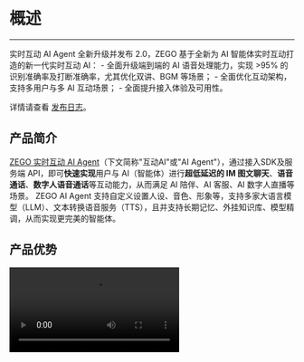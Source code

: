 # 概述

--- 

<Note title="说明">
实时互动 AI Agent 全新升级并发布 2.0，ZEGO 基于全新为 AI 智能体实时互动打造的新一代实时互动 AI：
- 全面升级端到端的 AI 语音处理能力，实现 >95% 的识别准确率及打断准确率，尤其优化双讲、BGM 等场景；
- 全面优化互动架构，支持多用户与多 AI 互动场景；
- 全面提升接入体验及可用性。  

详情请查看 [发布日志](/aiagent-flutter/introduction/release-notes)。
</Note>

## 产品简介

[ZEGO 实时互动 AI Agent](https://www.zego.im/product/ai-agent)（下文简称"互动AI"或"AI Agent"），通过接入SDK及服务端 API，即可**快速实现**用户与 AI（智能体）进行**超低延迟的 IM 图文聊天**、**语音通话**、**数字人语音通话**等互动能力，从而满足 AI 陪伴、AI 客服、AI 数字人直播等场景。
ZEGO AI Agent 支持自定义设置人设、音色、形象等，支持多家大语言模型（LLM）、文本转换语音服务（TTS），且并支持长期记忆、外挂知识库、模型精调，从而实现更完美的智能体。

## 产品优势

<Video src="https://media-resource.spreading.io/docuo/workspace564/27e54a759d23575969552654cb45bf89/4ad06a985a.mp4" />

### 可多模态互动的智能体
- **人设个性化**：可定义 AI 的性格、人设，通过 Prompt 最佳实践，结合 RAG、LoRA 等方式，更好匹配角色，满足专属需求。
- **丰富音色 & 声音克隆**：适用于情感陪伴、客服、电商等各场景共超百种的超拟人音色，且可音色克隆。
- **多模态互动**：IM 图文消息、实时语音通话、视频通话等。
- **扩展精品照片数字人**：低至 200ms，1 张照片即可赋予 AI 可实时互动形象，唇形准确、面部逼真。

### 实时语音通话能力
- **低至 1s 的延迟回复**。全程流式处理，基于自研 MSDN（实时有序数据网络）全球网络节点就近接入，实现全球低至 1s 的延迟。
- **仅 500ms 的自然语音打断**。人声检测迅速且精准判断，平滑打断不突兀，连续打断无串音。
- **说话状态精确判断**。不影响回复延迟情况下，拒绝一句话被错误断成多句，AI 回复更精准。

### 专为智能体打造的AI音频处理能力。
- **AI 降噪（AI ANS）**。消除环境噪声、音乐声、远处环境人声等，支持在办公室、居家、车中等各种环境下互动。
- **AI 人声检测（AI VAD）**。精确识别有效人声，过滤"嗯"、"喔"等等轻声回应及咳嗽、类人声等噪音。
- **AI 回声消除（AI AEC）**。精准消除被麦克风回采的 AI 声音、背景音乐等，拒绝 AI 讲话打断 AI，提高打断 AI 时的语音准确性。同时结合音量闪避、播放音量自适应等功能。

### 个性化接入
- **便捷接入**：不到10行代码，即可将智能体加入IM、实时语音通话、数字人实时通话中。
- **大语言模型及文本转语音等插件灵活选择**：火山方舟（豆包）、MiniMax、火山引擎、阿里云、阶跃星辰等国内外多厂商支持，且可支持开源模型。
- **高可用低成本服务**：针对语音识别（ASR）、大语言模型（LLM）、文本转语音（TTS） 的调用充分优化，有效利用并发资源及用量，降低整体链路成本。

## 产品功能

<table>
  <colgroup>
    <col />
    <col />
    <col />
  </colgroup>
<tbody><tr>
<th>功能模块</th>
<th>功能</th>
<th>功能说明</th>
</tr>
<tr>
<td rowspan="7">与智能体实现语音通话</td>
<td>[创建、更改、删除、查询智能体](/aiagent-server/quick-start)</td>
<td>创建智能体，包括调整智能体虚拟用户的基本信息描述，包括人设（系统提示词）、音色等，以及智能体使用的大语言模型（LLM）、文本转语音（TTS）等参数。</td>
</tr>
<tr>
<td>[单人发起智能体语音通话](/aiagent-flutter/quick-start)</td>
<td>通过创建智能体，实现最低至 1s 延迟的与AI进行实时语音通话。</td>
</tr>
<tr>
<td>多人与智能体互动（内测）</td>
<td>通过创建群智能体实例，实现多人与单智能体互动的能力。<Note title="说明">功能内测中，详情请联系 ZEGO 商务。</Note></td>
</tr>
<tr>
<td>单人与多智能体互动（内测）</td>
<td>通过创建智能体，并按照配置音色映射规则，实现单用户与多智能体互动。<Note title="说明">功能内测中，详情请联系 ZEGO 商务。</Note></td>
</tr>
<tr>
<td>专为 AI 互动的AI音频处理能力</td>
<td>自动过滤对话过程中用户侧产生的嘈杂音，并消除远场人声，实现更精准的语音打断效果、更准确的 ASR 语音识别效果。</td>
</tr>
<tr>
<td>自然语音打断</td>
<td>在实时语音通话过程中，智能体智能识别用户的对话打断意图，并停止智能体的输出。</td>
</tr>
<tr>
<td>实时播报</td>
<td>智能体和用户的对话信息将会被实时转换成文字，并由客户端展示。</td>
</tr>
<tr>
<td rowspan="10">基础能力</td>
<td>[大语言模型（LLM）管理](/aiagent-server/guides/configuring-llm)</td>
<td>调整智能体所应用大语言模型（LLM）。<ul><li>商用 LLM：OpenAI、MiniMax、通义千问、火山方舟（豆包）、阶跃星辰、文心一言。</li><li>兼容 [OpenAI Chat Completions API](https://platform.openai.com/docs/api-reference/chat) 的开源 LLM。</li></ul></td>
</tr>
<tr>
<td>文本转语音（TTS）管理</td>
<td>支持各类文本转语音TTS及相关能力：<ul><li>支持的服务提供商：火山引擎（单向流式 &amp; 双向流式）、阿里云（CosyVoice）、MiniMax；</li><li>针对厂商的各类模型、公共音色、音色克隆，且支持语速、语调等调节。</li></ul></td>
</tr>
<tr>
<td>数字人管理</td>
<td>基于 ZEGO 数字人，将数字人形象结合到 RTC 实时视频互动中。其中精品照片数字人，仅需一张照片或图片，即可获得1080P的数字人，并可在语音通话时赋予 AI 形象。</td>
</tr>
<tr>
<td>增删改智能体实例</td>
<td>创建或删除某一个AI Agent 的实例，从而开启一次与智能体的语音、数字人互动。</td>
</tr>
<tr>
<td>[获取智能体状态](/aiagent-server/guides/get-ai-agent-status)</td>
<td>接收相应的服务端回调来获取智能体开始说话、结束说话状态；同时可通过查询智能体状态API，获取包括空闲中、聆听中、思考中、讲话中等状态。</td>
</tr>
<tr>
<td>[记忆（上下文）来源](/aiagent-server/advanced/ai-short-term-memory#设置初始记忆)</td>
<td>智能体的记忆（上下文），可通过外置传入记忆，也可通过绑定即时通讯（ZIM）的历史记录传入。</td>
</tr>
<tr>
<td>[记忆（上下文）更新](/aiagent-server/advanced/ai-short-term-memory#重置智能体实例上下文列表)</td>
<td>在本次智能体实例生命周期中，记录每次对话的内容，并作为后续上下文消息作为智能体记忆。记忆可被清除，重新开启对话。</td>
</tr>
<tr>
<td>[记忆（上下文）归档](/aiagent-server/advanced/ai-short-term-memory#语音通话结束后归档记忆)</td>
<td>将用户与智能体的对话转化为文本信息并存储</td>
</tr>
<tr>
<td>[语音识别热词](/aiagent-server/guides/configuring-asr-hot-word)</td>
<td>针对角色名称等专用词汇，可以通过设置临时热词，提高语音识别的准确率。</td>
</tr>
<tr>
<td>[主动调用 LLM](/aiagent-server/guides/proactive-invocation-of-llm-and-tts)</td>
<td>模拟用户提问，自定义发送消息给 LLM，LLM 响应后通过 TTS 向用户发送语音。可用于实现基于上下文的欢迎语等场景。</td>
</tr>
<tr>
<td>[主动调用 TTS](/aiagent-server/guides/proactive-invocation-of-llm-and-tts)</td>
<td>可随时调用 TTS，实现 AI 的主动播报，从而满足 AI 欢迎语、提醒用户等场景。且支持配置是否加入历史记录和上下文</td>
</tr>
<tr>
<td rowspan="3">进阶能力</td>
<td>[智能体打断模式控制](/aiagent-server/guides/interrupt-agent-speech)</td>
<td>智能体说话被打断的形式可包含多种，且可多选：<ul><li>自然语音打断。当智能体接受到语音，即用户说话时，打断智能体说话。</li><li>手动打断。通过服务端 API 控制打断，从而实现用户通过按钮，或业务侧管理打断。</li></ul></td>
</tr>
<tr>
<td>过滤 LLM 输出、TTS 输入</td>
<td>基于一定规则进行过滤，例如中英文括号、emoji表情等，更可控的 AI 行为。</td>
</tr>
<tr>
<td>[语音识别断句优化](/aiagent-server/advanced/speech-segmentation-control)</td>
<td>支持人声检测的断句阈值设置、停顿时长设置，从而实现延迟和语音断句之间的平衡。</td>
</tr>
<tr>
<td rowspan="6">最佳实践</td>
<td>[角色扮演提示词](/aiagent-server/best-practices/role-playing-system-prompt)</td>
<td>将智能体使用于角色扮演时，系统提示词（system prompt）如何撰写，可以更好的展现效果。</td>
</tr>
<tr>
<td>结合 RAG 更好的输出</td>
<td>支持您针对 AI 外挂知识库，从而实现更多基础话术、公司信息等内容。</td>
</tr>
<tr>
<td>[实现与 AI 进行 IM 聊天并发起语音通话](/aiagent-server/best-practices/interact-with-the-in-app-chat)</td>
<td>基于ZIM，实现与AI的文本消息互动，并能够共享记忆发起语音通话。</td>
</tr>
<tr>
<td>记忆模块</td>
<td>针对持续时间跨度较长，且需要AI记忆用户的更多基本信息（例如年龄、出生地、偏好）等，进行定期总结和沉淀，实现更智能的AI交互。</td>
</tr>
<tr>
<td>LoRA、SFT 模型微调</td>
<td>对 AI 的人设诉求非常高时，可以针对 LLM 进行精调。例如克隆主播代替真人的场景。</td>
</tr>
<tr>
<td>[克隆音色并应用在 AI 语音对话中](/aiagent-server/best-practices/clone-voice)</td>
<td>将克隆的音色，适用于语音通话过程中，实现与特定音色的智能体通话。</td>
</tr>
</tbody></table>
<Content />